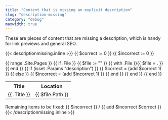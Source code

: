 ```yaml
---
title: "Content that is missing an explicit description"
slug: "description-missing"
category: "debug"
maxwidth: true
---
```


These are pieces of content that are missing a description, which is handy for link previews and general SEO.

{{< descriptionmissing.inline >}}
{{ $correct := 0 }}
{{ $incorrect := 0 }}
<table>
  <tr>
    <th>Title</th>
    <th>Location</th>
  </tr>
  {{ range .Site.Pages }}
    {{ if .File }}
      {{ $file := "" }}
      {{ with .File }}{{ $file = . }}{{ end }}
      {{ if (isset .Params "description") }}
        {{ $correct = (add $correct 1) }}
      {{ else }}
        {{ $incorrect = (add $incorrect 1) }}
      {{ end }}
      <tr style="background-color: {{ if (isset .Params "description") }}lightgreen{{ else }}lightpink{{ end }}">
        <td>{{ .Title }}</td>
        <td>{{ $file.Path }}</td>
      </tr>
    {{ end }}
  {{ end }}
</table>
Remaining items to be fixed: {{ $incorrect }} / {{ add $incorrect $correct }}
{{< /descriptionmissing.inline >}}